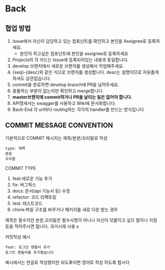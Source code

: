 # Back

## 협업 방법

1. Issue에서 자신이 담당하고 있는 컴포넌트를 확인하고 본인을 Assignee로 등록하세요.
   * 본인이 하고싶은 컴포넌트에 본인을 assignee로 등록하세요
2. Projects의 각 카드는 Issue에 등록되어있는 내용과 동일합니다.
3. develop 브랜치에서 새로운 브랜치를 생성해서 작업해주세요.
4. {seq}-{desc}와 같은 식으로 브랜치를 생성합니다. desc는 설명이므로 자유롭게 하셔도 상관없습니다.
5. commit을 완료하면 develop branch에 PR을 날려주세요.
6. 충돌하는 부분이 없는지만 확인하고 merge합니다.
7. **master브랜치에 commit하거나 PR을 날리는 일은 없어야 합니다.**
8. API명세서는 swagger를 사용하고 Wiki에 문서화합니다.
9. Back-End 각 url마다 routing하는 각각의 handler를 만드는 방식입니다

## COMMIT MESSAGE CONVENTION
기본적으로 COMMIT 메시지는 제목/본문/꼬리말로 작성
```none
type: 제목
본문
꼬리말
```
COMMIT TYPE
1. feat:새로운 기능 추가
2. fix: 버그픽스
3. docs: 문서(api 기능서 등) 수정
4. refactor: 코드 리펙토링
5. test: 테스트코드
6. chore:파일 구조를 바꾸거나 패키지를 새로 다운 받는 경우

제목은 필수지만 본문,꼬리말은 필수사항이 아니니 자신이 덧붙이고 싶으 말이나 지침 등을 적어주시면 됩니다.
과거시제 사용 x

커밋작성 예시
```
feat: 로그인 핸들러 추가
로그인 핸들러를 추가했습니다
```

예시에서는 한글로 작성했지만 되도록이면 영어로 작성 하도록 합시다
